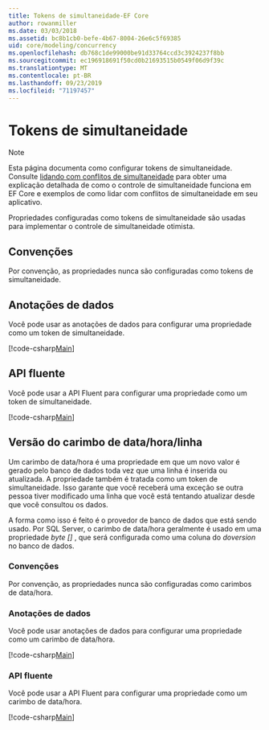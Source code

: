 ```yaml
---
title: Tokens de simultaneidade-EF Core
author: rowanmiller
ms.date: 03/03/2018
ms.assetid: bc8b1cb0-befe-4b67-8004-26e6c5f69385
uid: core/modeling/concurrency
ms.openlocfilehash: db768c1de99000be91d33764ccd3c3924237f8bb
ms.sourcegitcommit: ec196918691f50cd0b21693515b0549f06d9f39c
ms.translationtype: MT
ms.contentlocale: pt-BR
ms.lasthandoff: 09/23/2019
ms.locfileid: "71197457"
---
```

# <a name="concurrency-tokens"></a>Tokens de simultaneidade

> [!NOTE]
> Esta página documenta como configurar tokens de simultaneidade. Consulte [lidando com conflitos de simultaneidade](../saving/concurrency.md) para obter uma explicação detalhada de como o controle de simultaneidade funciona em EF Core e exemplos de como lidar com conflitos de simultaneidade em seu aplicativo.

Propriedades configuradas como tokens de simultaneidade são usadas para implementar o controle de simultaneidade otimista.

## <a name="conventions"></a>Convenções

Por convenção, as propriedades nunca são configuradas como tokens de simultaneidade.

## <a name="data-annotations"></a>Anotações de dados

Você pode usar as anotações de dados para configurar uma propriedade como um token de simultaneidade.

[!code-csharp[Main](../../../samples/core/Modeling/DataAnnotations/Concurrency.cs#ConfigureConcurrencyAnnotations)]

## <a name="fluent-api"></a>API fluente

Você pode usar a API Fluent para configurar uma propriedade como um token de simultaneidade.

[!code-csharp[Main](../../../samples/core/Modeling/FluentAPI/Concurrency.cs#ConfigureConcurrencyFluent)]

## <a name="timestamprow-version"></a>Versão do carimbo de data/hora/linha

Um carimbo de data/hora é uma propriedade em que um novo valor é gerado pelo banco de dados toda vez que uma linha é inserida ou atualizada. A propriedade também é tratada como um token de simultaneidade. Isso garante que você receberá uma exceção se outra pessoa tiver modificado uma linha que você está tentando atualizar desde que você consultou os dados.

A forma como isso é feito é o provedor de banco de dados que está sendo usado. Por SQL Server, o carimbo de data/hora geralmente é usado em uma propriedade *byte []* , que será configurada como uma coluna do *doversion* no banco de dados.

### <a name="conventions"></a>Convenções

Por convenção, as propriedades nunca são configuradas como carimbos de data/hora.

### <a name="data-annotations"></a>Anotações de dados

Você pode usar anotações de dados para configurar uma propriedade como um carimbo de data/hora.

[!code-csharp[Main](../../../samples/core/Modeling/DataAnnotations/Timestamp.cs#ConfigureTimestampAnnotations)]

### <a name="fluent-api"></a>API fluente

Você pode usar a API Fluent para configurar uma propriedade como um carimbo de data/hora.

[!code-csharp[Main](../../../samples/core/Modeling/FluentAPI/Timestamp.cs#ConfigureTimestampFluent)]
